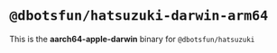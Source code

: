 # `@dbotsfun/hatsuzuki-darwin-arm64`

This is the **aarch64-apple-darwin** binary for `@dbotsfun/hatsuzuki`
